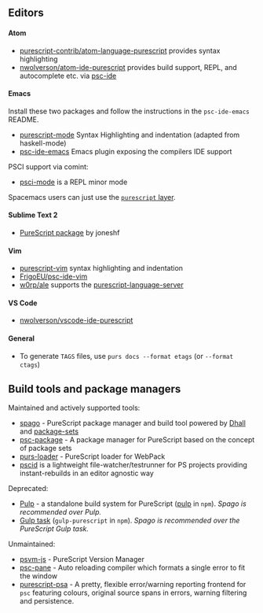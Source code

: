 
## Editors

#### Atom 

- [purescript-contrib/atom-language-purescript](https://github.com/purescript-contrib/atom-language-purescript) provides syntax highlighting
- [nwolverson/atom-ide-purescript](https://github.com/nwolverson/atom-ide-purescript) provides build support,   REPL, and autocomplete etc. via [psc-ide](https://github.com/purescript/purescript/tree/master/psc-ide)

#### Emacs
Install these two packages and follow the instructions in the `psc-ide-emacs` README.
- [purescript-mode](https://github.com/purescript-emacs/purescript-mode) Syntax Highlighting and indentation (adapted from haskell-mode)
- [psc-ide-emacs](https://github.com/purescript-emacs/psc-ide-emacs) Emacs plugin exposing the compilers IDE support

PSCI support via comint:

- [psci-mode](https://github.com/purescript-emacs/emacs-psci) is a REPL minor mode

Spacemacs users can just use the [`purescript` layer](https://github.com/syl20bnr/spacemacs/tree/master/layers/%2Blang/purescript).

#### Sublime Text 2

- [PureScript package](https://sublime.wbond.net/search/PureScript) by joneshf

#### Vim

- [purescript-vim](https://github.com/raichoo/purescript-vim) syntax highlighting and indentation
- [FrigoEU/psc-ide-vim](https://github.com/FrigoEU/psc-ide-vim/)
- [w0rp/ale](https://github.com/w0rp/ale) supports the [purescript-language-server](https://github.com/nwolverson/purescript-language-server)

#### VS Code

- [nwolverson/vscode-ide-purescript](https://github.com/nwolverson/vscode-ide-purescript)

#### General

- To generate `TAGS` files, use `purs docs --format etags` (or `--format ctags`)

## Build tools and package managers

Maintained and actively supported tools:
- [spago](https://github.com/purescript/spago) - PureScript package manager and build tool powered by [Dhall](https://github.com/dhall-lang/dhall-lang) and [package-sets](https://github.com/purescript/package-sets)
- [psc-package](https://github.com/purescript/psc-package) - A package manager for PureScript based on the concept of package sets
- [purs-loader](https://github.com/ethul/purs-loader/) - PureScript loader for WebPack
- [pscid](https://github.com/kRITZCREEK/pscid) is a lightweight file-watcher/testrunner for PS projects providing instant-rebuilds in an editor agnostic way

Deprecated:
- [Pulp](https://github.com/purescript-contrib/pulp) - a standalone build system for PureScript ([pulp](https://www.npmjs.com/package/pulp) in `npm`). *Spago is recommended over Pulp.*
- [Gulp task](https://github.com/purescript-contrib/gulp-purescript) (`gulp-purescript` in `npm`). *Spago is recommended over the PureScript Gulp task.*

Unmaintained:
- [psvm-js](https://github.com/ThomasCrvsr/psvm-js) - PureScript Version Manager
- [psc-pane](https://github.com/anttih/psc-pane) - Auto reloading compiler which formats a single error to fit the window
- [purescript-psa](https://github.com/natefaubion/purescript-psa) - A pretty, flexible error/warning reporting frontend for `psc` featuring colours, original source spans in errors, warning filtering and persistence.
